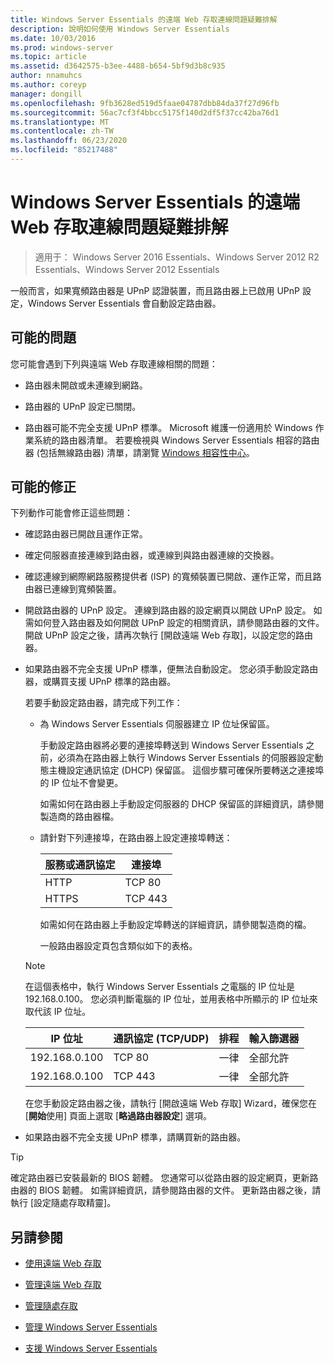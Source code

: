 ```yaml
---
title: Windows Server Essentials 的遠端 Web 存取連線問題疑難排解
description: 說明如何使用 Windows Server Essentials
ms.date: 10/03/2016
ms.prod: windows-server
ms.topic: article
ms.assetid: d3642575-b3ee-4488-b654-5bf9d3b8c935
author: nnamuhcs
ms.author: coreyp
manager: dongill
ms.openlocfilehash: 9fb3628ed519d5faae04787dbb84da37f27d96fb
ms.sourcegitcommit: 56ac7cf3f4bbcc5175f140d2df5f37cc42ba76d1
ms.translationtype: MT
ms.contentlocale: zh-TW
ms.lasthandoff: 06/23/2020
ms.locfileid: "85217488"
---
```

# <a name="troubleshoot-remote-web-access-connectivity-in-windows-server-essentials"></a>Windows Server Essentials 的遠端 Web 存取連線問題疑難排解
 
>適用于： Windows Server 2016 Essentials、Windows Server 2012 R2 Essentials、Windows Server 2012 Essentials
  
 一般而言，如果寬頻路由器是 UPnP 認證裝置，而且路由器上已啟用 UPnP 設定，Windows Server Essentials 會自動設定路由器。  
  
## <a name="possible-issues"></a>可能的問題  
 您可能會遇到下列與遠端 Web 存取連線相關的問題：  
  
-   路由器未開啟或未連線到網路。  
  
-   路由器的 UPnP 設定已關閉。  
  
-   路由器可能不完全支援 UPnP 標準。 Microsoft 維護一份適用於 Windows 作業系統的路由器清單。 若要檢視與 Windows Server Essentials 相容的路由器 (包括無線路由器) 清單，請瀏覽 [Windows 相容性中心](https://www.microsoft.com/windows/compatibility/CompatCenter/Home)。  
  
## <a name="possible-fixes"></a>可能的修正  
 下列動作可能會修正這些問題：  
  
- 確認路由器已開啟且運作正常。  
  
- 確定伺服器直接連線到路由器，或連線到與路由器連線的交換器。  
  
- 確認連線到網際網路服務提供者 (ISP) 的寬頻裝置已開啟、運作正常，而且路由器已連線到寬頻裝置。  
  
- 開啟路由器的 UPnP 設定。 連線到路由器的設定網頁以開啟 UPnP 設定。 如需如何登入路由器及如何開啟 UPnP 設定的相關資訊，請參閱路由器的文件。 開啟 UPnP 設定之後，請再次執行 [開啟遠端 Web 存取]，以設定您的路由器。  
  
- 如果路由器不完全支援 UPnP 標準，便無法自動設定。 您必須手動設定路由器，或購買支援 UPnP 標準的路由器。  
  
   若要手動設定路由器，請完成下列工作：  
  
  - 為 Windows Server Essentials 伺服器建立 IP 位址保留區。  
  
     手動設定路由器將必要的連接埠轉送到 Windows Server Essentials 之前，必須為在路由器上執行 Windows Server Essentials 的伺服器設定動態主機設定通訊協定 (DHCP) 保留區。 這個步驟可確保所要轉送之連接埠的 IP 位址不會變更。  
  
     如需如何在路由器上手動設定伺服器的 DHCP 保留區的詳細資訊，請參閱製造商的路由器檔。  
  
  - 請針對下列連接埠，在路由器上設定連接埠轉送：  
  
    |服務或通訊協定|連接埠|  
    |-------------------------|----------|  
    |HTTP|TCP 80|  
    |HTTPS|TCP 443|  
  
    如需如何在路由器上手動設定埠轉送的詳細資訊，請參閱製造商的檔。  
  
    一般路由器設定頁包含類似如下的表格。  
  
  > [!NOTE]
  >  在這個表格中，執行 Windows Server Essentials 之電腦的 IP 位址是 192.168.0.100。 您必須判斷電腦的 IP 位址，並用表格中所顯示的 IP 位址來取代該 IP 位址。  
  
  |IP 位址|通訊協定 (TCP/UDP)|排程|輸入篩選器|  
  |----------------|---------------------------|--------------|--------------------|  
  |192.168.0.100|TCP 80|一律|全部允許|  
  |192.168.0.100|TCP 443|一律|全部允許|  
  
   在您手動設定路由器之後，請執行 [開啟遠端 Web 存取] Wizard，確保您在 [**開始**使用] 頁面上選取 [**略過路由器設定**] 選項。  
  
- 如果路由器不完全支援 UPnP 標準，請購買新的路由器。  
  
> [!TIP]
>  確定路由器已安裝最新的 BIOS 韌體。 您通常可以從路由器的設定網頁，更新路由器的 BIOS 韌體。 如需詳細資訊，請參閱路由器的文件。 更新路由器之後，請執行 [設定隨處存取精靈]。  
  
## <a name="see-also"></a>另請參閱  
  
-   [使用遠端 Web 存取](../use/Use-Remote-Web-Access-in-Windows-Server-Essentials.md)  
  
-   [管理遠端 Web 存取](../manage/Manage-Remote-Web-Access-in-Windows-Server-Essentials.md)  
  
-   [管理隨處存取](../manage/Manage-Anywhere-Access-in-Windows-Server-Essentials.md)  
  
-   [管理 Windows Server Essentials](../manage/Manage-Windows-Server-Essentials.md)  

-   [支援 Windows Server Essentials](../support/Support-Windows-Server-Essentials.md)

